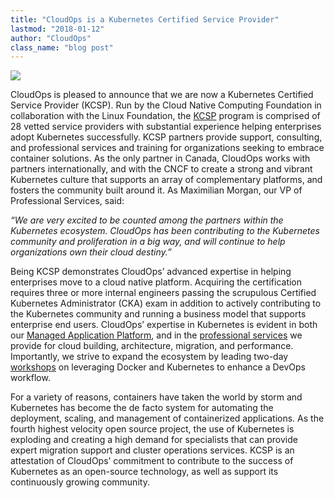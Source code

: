 ```yaml
---
title: "CloudOps is a Kubernetes Certified Service Provider"
lastmod: "2018-01-12"
author: "CloudOps"
class_name: "blog post"
---
```


<img src="/images/blog/post/KCSP-2.png" class="main-blog-image">

<p>CloudOps is pleased to announce that we are now a Kubernetes Certified Service Provider (KCSP). Run by the Cloud Native Computing Foundation in collaboration with the Linux Foundation, the <a href="https://kubernetes.io/partners/" target="_blank">KCSP</a> program is comprised of 28 vetted service providers with substantial experience helping enterprises adopt Kubernetes successfully. KCSP partners provide support, consulting, and professional services and training for organizations seeking to embrace container solutions. As the only partner in Canada, CloudOps works with partners internationally, and with the CNCF to create a strong and vibrant Kubernetes culture that supports an array of complementary platforms, and fosters the community built around it. As Maximilian Morgan, our VP of Professional Services, said:</p>

<p><em>“We are very excited to be counted among the partners within the Kubernetes ecosystem. CloudOps has been contributing to the Kubernetes community and proliferation in a big way, and will continue to help organizations own their cloud destiny.”</em></p>

<p>Being KCSP demonstrates CloudOps’ advanced expertise in helping enterprises move to a cloud native platform. Acquiring the certification requires three or more internal engineers passing the scrupulous Certified Kubernetes Administrator (CKA) exam in addition to actively contributing to the Kubernetes community and running a business model that supports enterprise end users. CloudOps’ expertise in Kubernetes is evident in both our <a href="https://hubs.ly/H09H5yn0" target="_blank">Managed Application Platform</a>, and in the <a href="https://hubs.ly/H09H70v0" target="_blank">professional services</a> we provide for cloud building, architecture, migration, and performance. Importantly, we strive to expand the ecosystem by leading two-day <a href="https://hubs.ly/H09vGfD0" target="_blank">workshops</a> on leveraging Docker and Kubernetes to enhance a DevOps workflow.</p>

<p>For a variety of reasons, containers have taken the world by storm and Kubernetes has become the de facto system for automating the deployment, scaling, and management of containerized applications. As the fourth highest velocity open source project, the use of Kubernetes is exploding and creating a high demand for specialists that can provide expert migration support and cluster operations services. KCSP is an attestation of CloudOps’ commitment to contribute to the success of Kubernetes as an open-source technology, as well as support its continuously growing community.</p>
